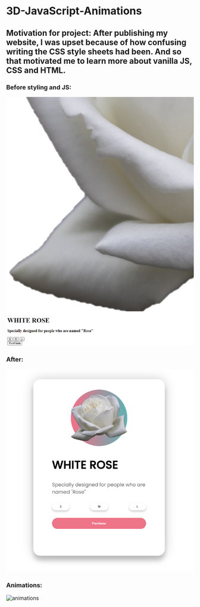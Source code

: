 # 3D-JavaScript-Animations
## Motivation for project: After publishing my website, I was upset because of how confusing writing the CSS style sheets had been. And so that motivated me to learn more about vanilla JS, CSS and HTML.

### Before styling and JS:
![before](before.PNG)

### After:
![after](after.PNG)

### Animations:
![animations](animation.gif)
